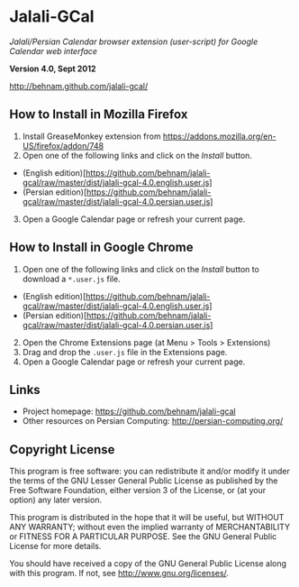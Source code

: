 Jalali-GCal
===========

*Jalali/Persian Calendar browser extension (user-script) for Google Calendar
web interface*

**Version 4.0, Sept 2012**

http://behnam.github.com/jalali-gcal/


How to Install in Mozilla Firefox
---------------------------------

1. Install GreaseMonkey extension from
https://addons.mozilla.org/en-US/firefox/addon/748
2. Open one of the following links and click on the *Install* button.
  * (English edition)[https://github.com/behnam/jalali-gcal/raw/master/dist/jalali-gcal-4.0.english.user.js]
  * (Persian edition)[https://github.com/behnam/jalali-gcal/raw/master/dist/jalali-gcal-4.0.persian.user.js]
3. Open a Google Calendar page or refresh your current page.


How to Install in Google Chrome
-------------------------------

1. Open one of the following links and click on the *Install* button
to download a `*.user.js` file.
  * (English edition)[https://github.com/behnam/jalali-gcal/raw/master/dist/jalali-gcal-4.0.english.user.js]
  * (Persian edition)[https://github.com/behnam/jalali-gcal/raw/master/dist/jalali-gcal-4.0.persian.user.js]
2. Open the Chrome Extensions page (at Menu > Tools > Extensions)
3. Drag and drop the `.user.js` file in the Extensions page.
4. Open a Google Calendar page or refresh your current page.


Links
-----
* Project homepage: https://github.com/behnam/jalali-gcal
* Other resources on Persian Computing: http://persian-computing.org/


Copyright License
-----------------
This program is free software: you can redistribute it and/or modify it under
the terms of the GNU Lesser General Public License as published by the Free
Software Foundation, either version 3 of the License, or (at your option) any
later version.

This program is distributed in the hope that it will be useful, but WITHOUT ANY
WARRANTY; without even the implied warranty of MERCHANTABILITY or FITNESS FOR A
PARTICULAR PURPOSE. See the GNU General Public License for more details.

You should have received a copy of the GNU General Public License along with
this program. If not, see <http://www.gnu.org/licenses/>.

